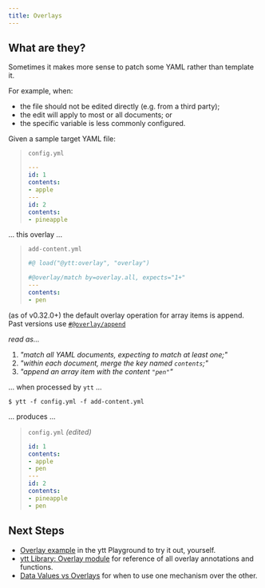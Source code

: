 ```yaml
---
title: Overlays
---
```


## What are they?

Sometimes it makes more sense to patch some YAML rather than template it.

For example, when:
- the file should not be edited directly (e.g. from a third party);
- the edit will apply to most or all documents; or
- the specific variable is less commonly configured.

Given a sample target YAML file:

> `config.yml`
> ```yaml
> ---
> id: 1
> contents:
> - apple
> ---
> id: 2
> contents:
> - pineapple
> ```
... this overlay ...

> `add-content.yml`
> ```yaml
> #@ load("@ytt:overlay", "overlay")
> 
> #@overlay/match by=overlay.all, expects="1+"
> ---
> contents:
> - pen
> ```

(as of v0.32.0+) the default overlay operation for array items is append. Past versions use [`#@overlay/append`](lang-ref-ytt-overlay.md#@overlay/append)

_read as..._
1. _"match all YAML documents, expecting to match _at least_ one;"_
2. _"within _each_ document, merge the key named `contents`;"_
3. _"append an array item with the content `"pen"`"_


... when processed by `ytt` ...

```console
$ ytt -f config.yml -f add-content.yml
```

... produces ...

> `config.yml` _(edited)_
> ```yaml
> id: 1
> contents:
> - apple
> - pen
> ---
> id: 2
> contents:
> - pineapple
> - pen
> ```

## Next Steps

- [Overlay example](/ytt/#example:example-overlay-files) in the ytt Playground to try it out, yourself.
- [ytt Library: Overlay module](lang-ref-ytt-overlay.md) for reference of all overlay annotations and functions.
- [Data Values vs Overlays](data-values-vs-overlays.md) for when to use one mechanism over the other.
